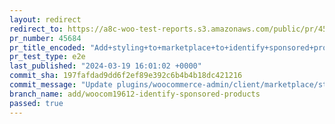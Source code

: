 ```yaml
---
layout: redirect
redirect_to: https://a8c-woo-test-reports.s3.amazonaws.com/public/pr/45684/e2e/index.html
pr_number: 45684
pr_title_encoded: "Add+styling+to+marketplace+to+identify+sponsored+products"
pr_test_type: e2e
last_published: "2024-03-19 16:01:02 +0000"
commit_sha: 197fafdad9dd6f2ef89e392c6b4b4b18dc421216
commit_message: "Update plugins/woocommerce-admin/client/marketplace/stylesheets/_vari…"
branch_name: add/woocom19612-identify-sponsored-products
passed: true
---
```


